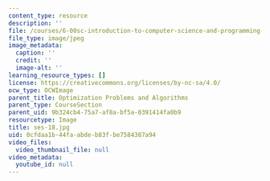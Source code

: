 ```yaml
---
content_type: resource
description: ''
file: /courses/6-00sc-introduction-to-computer-science-and-programming-spring-2011/0cfdaa1b44faabdeb83fbe7584387a94_ses-18.jpg
file_type: image/jpeg
image_metadata:
  caption: ''
  credit: ''
  image-alt: ''
learning_resource_types: []
license: https://creativecommons.org/licenses/by-nc-sa/4.0/
ocw_type: OCWImage
parent_title: Optimization Problems and Algorithms
parent_type: CourseSection
parent_uid: 9b324cb4-75a7-af8a-bf5a-0391414fa0b9
resourcetype: Image
title: ses-18.jpg
uid: 0cfdaa1b-44fa-abde-b83f-be7584387a94
video_files:
  video_thumbnail_file: null
video_metadata:
  youtube_id: null
---
```

